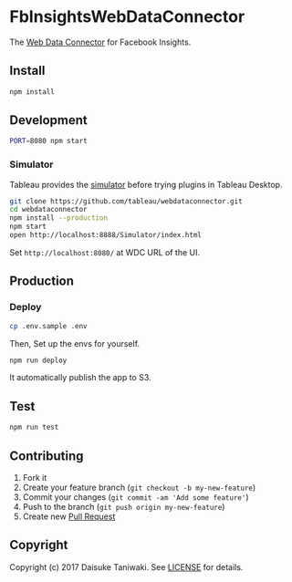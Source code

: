 # FbInsightsWebDataConnector

The [Web Data Connector](https://tableau.github.io/webdataconnector/) for Facebook Insights.


## Install

```bash
npm install
```

## Development

```bash
PORT=8080 npm start
```

### Simulator

Tableau provides the [simulator](https://github.com/tableau/webdataconnector) before trying plugins in Tableau Desktop.

```bash
git clone https://github.com/tableau/webdataconnector.git
cd webdataconnector
npm install --production
npm start
open http://localhost:8888/Simulator/index.html
```

Set `http://localhost:8080/` at WDC URL of the UI.

## Production

### Deploy

```bash
cp .env.sample .env
```

Then, Set up the envs for yourself.

```bash
npm run deploy
```

It automatically publish the app to S3.

## Test

```bash
npm run test
```

## Contributing

1. Fork it
2. Create your feature branch (`git checkout -b my-new-feature`)
3. Commit your changes (`git commit -am 'Add some feature'`)
4. Push to the branch (`git push origin my-new-feature`)
5. Create new [Pull Request](../../pull/new/master)

## Copyright

Copyright (c) 2017 Daisuke Taniwaki. See [LICENSE](LICENSE) for details.

